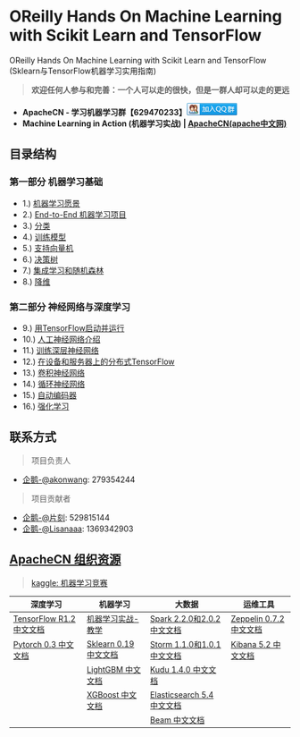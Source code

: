 # OReilly Hands On Machine Learning with Scikit Learn and TensorFlow

OReilly Hands On Machine Learning with Scikit Learn and TensorFlow (Sklearn与TensorFlow机器学习实用指南)

> **欢迎任何人参与和完善：一个人可以走的很快，但是一群人却可以走的更远**

* **ApacheCN - 学习机器学习群【629470233】<a target="_blank" href="//shang.qq.com/wpa/qunwpa?idkey=30e5f1123a79867570f665aa3a483ca404b1c3f77737bc01ec520ed5f078ddef"><img border="0" src="/images/MainPage/ApacheCN-group.png" alt="ApacheCN - 学习机器学习群[629470233]" title="ApacheCN - 学习机器学习群[629470233]"></a>**
* **Machine Learning in Action (机器学习实战) | [ApacheCN(apache中文网)](http://cwiki.apachecn.org/)**

## 目录结构
### 第一部分 机器学习基础

* 1.) [机器学习愿景](/docs/1.机器学习愿景.md)
* 2.) [End-to-End 机器学习项目]()
* 3.) [分类]()
* 4.) [训练模型]()
* 5.) [支持向量机]()
* 6.) [决策树]()
* 7.) [集成学习和随机森林]()
* 8.) [降维]()

### 第二部分 神经网络与深度学习

* 9.) [用TensorFlow启动并运行]()
* 10.) [人工神经网络介绍]()
* 11.) [训练深层神经网络]()
* 12.) [在设备和服务器上的分布式TensorFlow]()
* 13.) [卷积神经网络]()
* 14.) [循环神经网络]()
* 15.) [自动编码器]()
* 16.) [强化学习]()

## 联系方式

> 项目负责人

* [企鹅-@akonwang](https://github.com/wangxupeng): 279354244

> 项目贡献者

* [企鹅-@片刻](https://github.com/jiangzhonglian): 529815144
* [企鹅-@Lisanaaa](https://github.com/Lisanaaa): 1369342903

## [ApacheCN 组织资源](http://www.apachecn.org/)

> [kaggle: 机器学习竞赛](https://github.com/apachecn/kaggle)

| 深度学习 | 机器学习  | 大数据 | 运维工具 |
| --- | --- | --- | --- |
| [TensorFlow R1.2 中文文档](http://cwiki.apachecn.org/pages/viewpage.action?pageId=10030122) | [机器学习实战-教学](https://github.com/apachecn/MachineLearning) | [Spark 2.2.0和2.0.2 中文文档](http://spark.apachecn.org/) | [Zeppelin 0.7.2 中文文档](http://cwiki.apachecn.org/pages/viewpage.action?pageId=10030467) |
| [Pytorch 0.3 中文文档](http://pytorch.apachecn.org) | [Sklearn 0.19 中文文档](http://sklearn.apachecn.org/) | [Storm 1.1.0和1.0.1 中文文档](http://storm.apachecn.org/) | [Kibana 5.2 中文文档](http://cwiki.apachecn.org/pages/viewpage.action?pageId=8159377) |
|  | [LightGBM 中文文档](http://lightgbm.apachecn.org/cn/latest) | [Kudu 1.4.0 中文文档](http://cwiki.apachecn.org/pages/viewpage.action?pageId=10813594) |  |
|  | [XGBoost 中文文档](http://xgboost.apachecn.org/cn/latest)  | [Elasticsearch 5.4 中文文档](http://cwiki.apachecn.org/pages/viewpage.action?pageId=4260364) |
|  |  | [Beam 中文文档](http://beam.apachecn.org/) |
